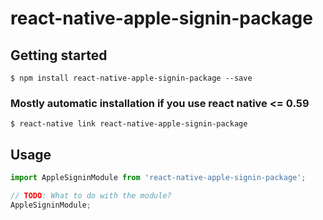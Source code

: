 # react-native-apple-signin-package

## Getting started

`$ npm install react-native-apple-signin-package --save`

### Mostly automatic installation if you use react native <= 0.59

`$ react-native link react-native-apple-signin-package`

## Usage
```javascript
import AppleSigninModule from 'react-native-apple-signin-package';

// TODO: What to do with the module?
AppleSigninModule;
```

